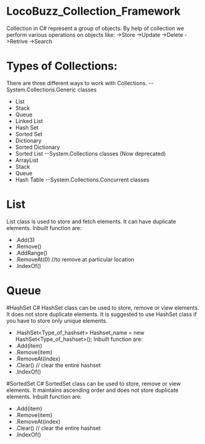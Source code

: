 # LocoBuzz_Collection_Framework
Collection in C# represent a group of objects. By help of collection we perform various operations on objects like:
->Store
->Update
->Delete
->Retrive
->Search

# Types of Collections:
There are three different ways to work with Collections.
--System.Collections.Generic classes
  + List
  + Stack
  + Queue
  + Linked List
  + Hash Set
  + Sorted Set
  + Dictionary
  + Sorted Dictionary
  + Sorted List
--System.Collections classes (Now deprecated)
  + ArrayList
  + Stack
  + Queue
  + Hash Table
--System.Collections.Concurrent classes

# List 
List<T> class is used to store and fetch elements. It can have duplicate elements.
Inbuilt function are:
+ .Add(3)
+ .Remove()
+ .AddRange()
+ .RemoveAt(0) //to remove at particular location
+ .IndexOf(<value>)

# Queue








#HashSet
C# HashSet class can be used to store, remove or view elements. It does not store duplicate elements. It is suggested to use HashSet class if you have to store only unique elements.
+ .HashSet<Type_of_hashset> Hashset_name = new HashSet<Type_of_hashset>();
Inbuilt function are:
+ .Add(item)
+ .Remove(item)
+ .RemoveAt(index)
+ .Clear() // clear the entire hashset
+ .IndexOf(<value>)

#SortedSet
C# SortedSet class can be used to store, remove or view elements. It maintains ascending order and does not store duplicate elements.
Inbuilt function are:
+ .Add(item)
+ .Remove(item)
+ .RemoveAt(index)
+ .Clear() // clear the entire hashset
+ .IndexOf(<value>)

